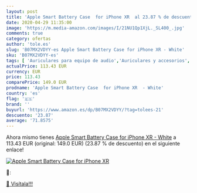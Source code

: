 ```yaml
---
layout: post
title: 'Apple Smart Battery Case  for iPhone XR  al 23.87 % de descuento'
date: 2020-04-29 11:35:00
image: 'https://m.media-amazon.com/images/I/21NU1Qp1XjL._SL400_.jpg'
comments: true
category: ofertas
author: 'tole.es'
slug: 'B07MX2VDYY-es Apple Smart Battery Case for iPhone XR - White'
sku: 'B07MX2VDYY-es'
tags: [ 'Auriculares para equipo de audio','Auriculares y accesorios','Electrónica','Electrónica para moto','Electrónica para vehículos','Soportes para moto','apple','iphone', ]
actualPrice: 113.43 EUR
currency: EUR
price: 113.43
comparePrice: 149.0 EUR
prodname: 'Apple Smart Battery Case  for iPhone XR  - White'
country: 'es'
flag: '🇪🇸'
brand: ''
buyurl: 'https://www.amazon.es/dp/B07MX2VDYY/?tag=tolees-21'
descuento: '23.87'
average: '71.8575'
---
```


Ahora mismo tienes [Apple Smart Battery Case  for iPhone XR  - White](https://www.amazon.es/dp/B07MX2VDYY/?tag=tolees-21) a 113.43 EUR (original: 149.0 EUR) (23.87 %  de descuento) en el siguiente enlace!

[![Apple Smart Battery Case  for iPhone XR ](https://m.media-amazon.com/images/I/21NU1Qp1XjL._SL400_.jpg)](https://www.amazon.es/dp/B07MX2VDYY/?tag=tolees-21)

🔎:


[🛒 Visítala!!!](https://www.amazon.es/dp/B07MX2VDYY/?tag=tolees-21)
